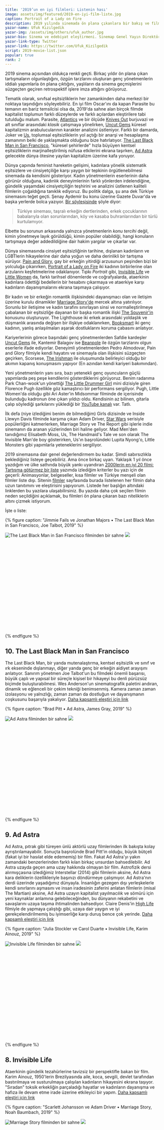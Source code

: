 ```yaml
---
title: '2019’un en iyi filmleri: Listenin hası'
image: assets/img/featured/2019-en-iyi-film-liste.jpg
caption: Portrait of a Lady on Fire
description: 2019 yılında sinemada ön plana çıkanlara bir bakış ve filmler ortamlara geç düştüğü için geciken bir favoriler listesi. 
yazar-name: Ufuk Kızılgedik
yazar-img: /assets/img/others/ufuk_author.jpg
yazar-bio: Sinema ve edebiyat eleştirmeni. Sinemap Genel Yayın Direktörü. Uzun yıllar New York Times'ta sinema ve televizyon eleştirmeni olarak yazdıktan sonra, editör A.O. Scott ile girdiği bir tartışmanın ardından gazeteye rest çekerek istifa etti. Şimdi işsiz takılıyor. Kahve seviyor. Evde canı sıkılıyor.
yazar-link-type: Twitter
yazar-link: https://twitter.com/Ufuk_Kizilgedik
script: 2019-movie-list.json
popular: true
rank: 2
--- 
```


2019 sinema açısından oldukça renkli geçti. Birkaç yıldır ön plana çıkan tartışmaların olgunlaştığını, özgün tarzlarını oluşturan genç yönetmenlerin iddialı yapımlarla ön plana çıktığını, yaşlıların da sinema geçmişlerini süzgeçten geçiren retrospektif işlere imza attığını görüyoruz. 

Tematik olarak, sınıfsal eşitsizliklerin her zamankinden daha merkezi bir noktaya taşındığını söyleyebiliriz. En iyi film Oscar'ını da kapan Parasite bu temanın en bariz temsilcisi olsa da, 2019'da sahne alan birçok filmde kapitalist toplumun farklı düzeylerde ve farklı açılardan eleştirilere tabi tutulduğu malum. Parasite, [Atlantics](/filmler/atlantics-2019/) ve bir ölçüde [Knives Out](/filmler/knives-out-2019/) burjuvazi ve alt sınıflar arasındaki _klasik_ çatışmaya yönelirken, [Uncut Gems](/filmler/uncut-gems-2019/) küresel kapitalizmin arabulucularının karakter analizini üstleniyor. Farklı bir damarda, Joker ve [Us](/filmler/us-2019/), toplumsal eşitsizliklerin yol açtığı bir anarşi ve hesaplaşma zamanının belki de yaklaşmakta olduğunu bize hatırlatıyor. [The Last Black Man in San Francisco](/filmler/the-last-black-man-in-san-fransisco-2019/), "küresel şehirlerde" hızla büyüyen kentsel eşitsizliklerin marjinalleştirilmiş nüfusa etkilerini ekrana taşırken, [Ad Astra](/filmler/ad-astra-2019/) gelecekte dünya ötesine yayılan kapitalizm üzerine kafa yoruyor. 

Dünya çapında feminist hareketin gelişimi, kadınlara yönelik sistematik eşitsizlere ve cinsiyetçiliğe karşı yaygın bir tepkinin örgütlenebilmesi sinemada da kendisini gösteriyor. Kadın yönetmenlerin eserlerinin daha görünür olduğuna, kadınlık deneyimlerinin farklı yönlerden irdelendiğine, gündelik yaşamdaki cinsiyetçiliğin teşhirini ve analizini üstlenen kaliteli filmlerin çoğaldığına tanıklık ediyoruz. Bu politik dalga, şu ana dek Türkiye sinemasını teğet geçti. Şenay Aydemir bu konu üzerine Gazete Duvar'da ve başka yerlerde bolca yazıyor. [Bir söyleşisinde](http://www.diken.com.tr/elestirmen-aydemir-turk-sinemasinin-tek-derdi-tasrali-erkegin-bunalimi/) şöyle diyor: 

> Türkiye sineması, taşralı erkeğin dertlerinden, erkek çocuklarının babalarıyla olan sorunlarından, köy ve kasaba buhranlarından bir türlü kurtulamıyor.

Elbette bu sorunun arkasında yalnızca yönetmenlerin _konu tercihi_ değil, kimin yönetmeye layık görüldüğü, kimin popüler olabildiği, hangi konuların tartışmaya değer addedildiğine dair hakim yargılar ve çıkarlar var. 

Dünya sinemasında cinsiyet eşitsizliğinin tarihine, dışlanan kadınların ve LGBTlerin hikayelerine dair daha yoğun ve daha derinlikli bir tartışma sürüyor. [Pain and Glory](/filmler/pain-and-glory-2019/), gay bir erkeğin yitirdiği arzusunun peşinden bizi bir yolculuğa çıkarırken, [Portrait of a Lady on Fire](/filmler/portrait-of-a-lady-on-fire-2019/) iki kadının birbirlerine olan arzularını keşfetmelerine odaklanıyor. Tıpkı _Portrait_ gibi, [Invisible Life](/filmler/invisible-life-2019/) ve [Little Women](/filmler/little-women-2019/) da, farklı tarihsel dönemlerde ve coğrafyalarda, ataerkinin kadınlara ödettiği bedellerin bir hesabını çıkarmaya ve ataerkiye karşı kadınların dayanışmalarını ekrana taşımaya çalışıyor. 

Bir kadın ve bir erkeğin romantik ilişkisindeki dayanışmacı olan ve iletişim üzerine kurulu dinamikler [Marriage Story'de](/filmler/marriage-story-2019/) mercek altına yatırılıyor. Sorunlu bir iletişime ve kadın tarafını sınırlayan sinsi ve normalleştirilmeye çabalanan bir eşitsizliğe dayanan bir başka romantik ilişki [The Souvenir'in](/filmler/the-souvenir-2019/) konusunu oluşturuyor. The Lighthouse iki erkek arasındaki yoldaşlık ve düşmanlık arasında değişen bir ilişkiye odaklanırken, [Booksmart](/filmler/booksmart-2019/) iki genç kadının, yanlış anlaşılmaları aşarak dostluklarını koruma çabasını anlatıyor. 

Kariyerlerinin görece başındaki genç yönetmenlerden Safdie kardeşler [Uncut Gems](/filmler/uncut-gems-2019/) ile, Kantemir Balagov ise [Beanpole](/filmler/beanpole-2019/) ile özgün tarzlarını olgun eserlerle ifade ediyorlar. Deneyimli yönetmenlerden Pedro Almodovar, Pain and Glory filmiyle kendi hayatını ve sinemayla olan ilişkisini süzgeçten geçirken, Scorsese, [The Irishman](/filmler/the-irishman-2019/) ile oluşumunda belirleyici olduğu bir akımın kapanış konuşmasını yapıyor (En azından kendi kariyeri bakımından).

Yeni yönetmenlerin yanı sıra, bazı yetenekli genç oyuncuların güçlü yapımlarda peş peşe kendilerini gösterdiklerini görüyoruz. Benim radarıma Park Chan-wook'un yönettiği [The Little Drummer Girl](/blog/the-little-drummer-girl-tarafsizlik-ve-kimliksizlik/) mini dizisiyle giren Florence Pugh özellikle göz kamaştırıcı bir performans sergiliyor. Pugh, Little Women'da olduğu gibi Ari Aster'in Midsommar filminde de içerisinde bulunduğu kadronun öne çıkan yıldızı oldu. Kendisinin az bilinen, gitarla çalıp söylediği şarkılarını yüklediği bir [YouTube kanalı](https://www.youtube.com/channel/UC_C_kIIHeOXt3VXaEQj2xKA/videos) var. Tatlı. 

İlk defa (niye izlediğimi benim de bilmediğim) Girls dizisinde ve Inside Llewyn Davis filminde karşıma çıkan Adam Driver, [Star Wars](/filmler/star-wars-the-rise-of-skywalker-2019/) serisiyle popülerliğini katmerlerken, Marriage Story ve The Report gibi işlerle indie sinemanın da aranan yüzlerinden biri haline geliyor. Mad Men'den tanıdığımız Elisabeth Moss, Us, The Handmaid's Tale ve son olarak The Invisible Man'de boy gösterirken, Us'ın başrolündeki Lupita Nyong'o, Little Monsters gibi yapımlarla yeteneklerini sergiliyor. 

2019 sinemasına dair genel değerlendirmem bu kadar. Şimdi sabırsızlıkla beklediğiniz listeye geçebiliriz. Ama önce birkaç uyarı. Yaklaşık 1 yıl önce yazdığım ve ülke sathında büyük yankı uyandıran [2000lerin en iyi 20 filmi: Tartışma götürmez bir liste](/blog/2000lerin-en-iyi-20-filmi-tartisma-goturmez-bir-liste/) yazımda izlediğim kriterler bu yazı için de geçerli: Animasyonlar, belgeseller, kısa filmler ve Türkiye menşeli olan filmler liste dışı. Sitenin [filmler](/filmler/) sayfasında burada listelenen her filmin daha uzun tanıtımını ve eleştirisini yapıyorum. Listede her başlığın altındaki linklerden bu yazılara ulaşabilirsiniz. Bu yazıda daha çok seçilen filmin neden seçildiğini açıklamak, bu filmleri ön plana çıkaran bazı niteliklerin altını çizmek istiyorum.

İşte o liste:

{% figure caption: "Jimmie Fails ve Jonathan Majors • The Last Black Man in San Francisco, Joe Talbot, 2019" %}
<div class="ratio-box" style="padding-bottom: 61.76%">
<img alt="The Last Black Man in San Francisco filminden bir sahne" class="lazyload" data-src="/assets/img/others/the-last-black-man-sf.jpg">
<noscript>
<img src="/assets/img/others/the-last-black-man-sf.jpg">
</noscript>
</div>
{% endfigure %}

## 10. The Last Black Man in San Francisco

The Last Black Man, bir yanda mutenalaştırma, kentsel eşitsizlik ve sınıf ve ırk ekseninde dışlanmayı, diğer yanda genç bir erkeğin aidiyet arayışını anlatıyor. Sanırım yönetmen Joe Talbot'un bu filmdeki önemli başarısı, büyük çaplı ve yapısal bir süreçle kişisel bir hikayeyi bu denli pürüzsüz biçimde buluşturabilmesi. Wes Anderson'un sinematografik paletini andıran, dinamik ve eğlenceli bir çekim tekniği benimsenmiş. Kamera zaman zaman izolasyonu ve yalnızlığı, zaman zaman da dostluğun ve dayanışmanın coşkusunu başarıyla yakalıyor. [Daha kapsamlı eleştiri için link](/filmler/the-last-black-man-in-san-fransisco-2019/)

{% figure caption: "Brad Pitt • Ad Astra, James Gray, 2019" %}
<div class="ratio-box" style="padding-bottom: 61.76%">
<img alt="Ad Astra filminden bir sahne" class="lazyload" data-src="/assets/img/others/ad-astra-list-2019.jpg">
<noscript>
<img src="/assets/img/others/ad-astra-list-2019.jpg">
</noscript>
</div>
{% endfigure %}

## 9. Ad Astra

Ad Astra, pıtrak gibi türeyen ünlü aktörlü uzay filmlerinden ilk bakışta kolay ayrıştırılamayabilir. Sonuçta başrolünde Brad Pitt'in olduğu, büyük bütçeli (fakat iyi bir hasılat elde edememiş) bir film. Fakat Ad Astra'yı yakın zamandaki benzerlerinden farklı kılan birkaç unsurdan bahsedilebilir. Ad Astra uzayda geçen ama uzay hakkında olmayan bir film. Astrofizik dersi alırmışçasına izlediğimiz Interstellar (2014) gibi filmlerin aksine, Ad Astra kara deliklerin özellikleriyle başınızı döndürmeye çalışmıyor. Ad Astra'nın derdi üzerinde yaşadığımız dünyayla. İnsanlığın gezegen dışı yerleşkelerle kendi sınırlarını aşmasını ve insan iradesinin zaferini anlatan filmlerin (misal The Martian) aksine, Ad Astra uzayın kapitalist yayılmacılık ve sömürü için yeni kaynaklar anlamına gelebileceğinden, bu dünyanın rekabetini ve savaşlarını uzaya taşıma ihtimalinden bahsediyor. Claire Denis'in [High Life](/filmler/high-life/) filmiyle de yapmaya çalıştığı gibi, uzaya dair yaygın ve iyi gerekçelendirilmemiş bu iyimserliğe karşı duruş bence çok yerinde. [Daha kapsamlı eleştiri için link](/filmler/ad-astra-2019/)

{% figure caption: "Julia Stockler ve Carol Duarte • Invisible Life, Karim Ainouz, 2019" %}
<div class="ratio-box" style="padding-bottom: 61.76%">
<img alt="Invisible Life filminden bir sahne" class="lazyload" data-src="/assets/img/others/invisible-life-list-2019.jpg">
<noscript>
<img src="/assets/img/others/invisible-life-list-2019.jpg">
</noscript>
</div>
{% endfigure %}

## 8. Invisible Life

Ataerkinin gündelik tezahürlerine tavizsiz bir perspektifle bakan bir film. Karim Ainouz, 1950'lerin Brezilyasında aile, koca, sevgili, devlet tarafından bastırılmaya ve susturulmaya çalışılan kadınların hikayesini ekrana taşıyor. "Sıradan" toksik erkekliğin parçaladığı hayatlar ve kadınların dayanışma ve hafıza ile devam etme irade üzerine etkileyici bir yapım. [Daha kapsamlı eleştiri için link](/filmler/invisible-life-2019/)

{% figure caption: "Scarlett Johansson ve Adam Driver • Marriage Story, Noah Baumbach, 2019" %}
<div class="ratio-box" style="padding-bottom: 61.76%">
<img alt="Marriage Story filminden bir sahne" class="lazyload" data-src="/assets/img/others/marriage-story-list-2019.jpg">
<noscript>
<img src="/assets/img/others/marriage-story-list-2019.jpg">
</noscript>
</div>
{% endfigure %}

## 7. Marriage Story

İki idealist sanatçının ayrılık sürecine eğilen, çiftlerin çatışma ve uzlaşma zeminlerine, iletişimlerinin bozulmasına ve yeniden kurulmasına bakan bir film. Marriage Story, kötü ya da hatalı tarafın belirgin olmadığı, bunun yerine farklı ve karşılanamayan beklentilerin olduğu bir ilişkiyi mercek altına yatırıyor. Hem oldukça kişisel ve yönetmenin kendi hayatından ilham alan, hem de kadın-erkek ilişkilerindeki genellenebilir anlaşmazlıkları belgeleyen film, biten bir ilişkide arkadaşlığı ve diyalogu kurmanın yollarını araştırıyor. Evlilik olmuyorsa, ayrılık güzel bir şey olabilir. [Daha kapsamlı eleştiri için link](/filmler/marriage-story-2019/)

{% figure caption: "Kang-ho Song • Parasite, Bong Joon-ho, 2019" %}
<div class="ratio-box" style="padding-bottom: 61.76%">
<img alt="Parasite filminden bir sahne" class="lazyload" data-src="/assets/img/others/parasite-list-2019.jpg">
<noscript>
<img src="/assets/img/others/parasite-list-2019.jpg">
</noscript>
</div>
{% endfigure %}

## 6. Parasite

Favori yönetmenim Bong Joon-ho'nun son filmi. Batı ana akım medyasının Bong Joon-ho sinemasını keşfetmesi ve filmin güncel sosyo-politik durumla örtüşmesi üzerine En İyi Film Oscar'ını kaptı, iyi de oldu. Bong Joon-ho'nun The Host, Mother, Memories of Murder gibi filmleriyle aynı kalibrede olmasa da, "ezilenlerin düşmanlarını kendi saflarında bulduğu" gibi önemli gözlemleri içeren, Joon-ho'nun yine janralar arasında mekik dokuduğu sınıf savaşı hikayesi.

{% figure caption: "Robert De Niro ve Al Pacino • The Irishman, Martin Scorsese, 2019" %}
<div class="ratio-box" style="padding-bottom: 61.76%">
<img alt="The Irishman filminden bir sahne" class="lazyload" data-src="/assets/img/others/irishman-list-2019.jpg">
<noscript>
<img src="/assets/img/others/irishman-list-2019.jpg">
</noscript>
</div>
{% endfigure %}

## 5. The Irishman

Scorsese'nin kendi kariyerini özet geçtiği ve sinemasına damga vuran iki tema olan suç ve dini inancı sentezlemeye çabaladığı son yıllardaki en başarılı filmi. Amerikan yakın tarihinde organize suçun konumu ve organizasyonun birey iradesi üzerindeki hakimiyeti filmin temel konularından. Scorsese, bireyin değişme kapasitesi, suçun sorumluluğunun kime ait olduğu, tarihi derinden etkileyen bu tetikçilerin neden pasif hissettikleri ve pişmanlık duymadıkları üzerine zor sorular soruyor. Joe Pesci filmin gerçekten de kalbini oluşturuyor. Alışılanın tersine durgun ve oturaklı bir karakteri canlandıran Pesci, Scorsese'nin sinemasında da yeni bir olgunluk çağını, cevap bulunamayan sorulara dair bir kabullenmişliği ve sessizliği temsil eder gibi. [Daha kapsamlı eleştiri için link](/filmler/the-irishman-2019/)

{% figure caption: "Cesar Vicente ve Asier Flores • Pain and Glory, Pedro Almodovar, 2019" %}
<div class="ratio-box" style="padding-bottom: 61.76%">
<img alt="Pain and Glory filminden bir sahne" class="lazyload" data-src="/assets/img/others/pain-and-glory-list-2019.jpg">
<noscript>
<img src="/assets/img/others/pain-and-glory-list-2019.jpg">
</noscript>
</div>
{% endfigure %}

## 4. Pain and Glory

Almodovar'ın sanatını, cinselliğini ve bu ikisi arasındaki köprüyü oluşturan arzusunu irdelediği filmi. Antonio Banderas'ın acayip başarılı oyunculuğuyla, Pain & Glory depresif bir yönetmenin hayatından enstantaneleri ekrana taşıyor. Yönetmenin görüp geçirdiklerinin hepsi tatlı şeyler değil. Annesiyle, aşklarıyla, arkadaşlarıyla olan ilişkilerinde kapanmamış yaralar var. Fakat bu geçmişe acı bir ifadeyle bakarken, Almodovar, anılara değerli ve kırılgan şeylermişçesine yaklaşmayı eksik etmiyor. Bu yaklaşım geçmişe geri dönme isteğini uyandırmıyor. Bunun yerine yönetmen, anılarının peşine düşerek, zaman içinde yitirdiği bazı hisleri bugüne çağırmak istiyor. Yaşama bağlılık ve sanat, yitirilen arzunun kökenlerini yeniden keşfetmeyi gerektiriyor. [Daha kapsamlı eleştiri için link](/filmler/pain-and-glory-2019/)

{% figure caption: "Adam Sandler • Uncut Gems, Benny Safdie ve Josh Safdie, 2019" %}
<div class="ratio-box" style="padding-bottom: 61.76%">
<img alt="Uncut Gems filminden bir sahne" class="lazyload" data-src="/assets/img/others/uncut-gems-list-2019.jpg">
<noscript>
<img src="/assets/img/others/uncut-gems-list-2019.jpg">
</noscript>
</div>
{% endfigure %}

## 3. Uncut Gems

Benny ve Josh Safdie'nin panik atak havasında geçen, Adam Sandler'ın en iyi oyunculuğunu sergilediği bambaşka ve leziz filmi. Kapitalizme özgü bir risk ve kazanma hırsının vücut bulduğu mücevheratçı Howard Ratner'in soluk aldırmayan hikayesi. Filmin yaklaşık 10 dakika boyunca dinmeyen yüksek bir uğultuyla başlaması, Safdie kardeşlerin cüretkarlık ve tavizsizlik konusunda koydukları çıtanın yüksekliğini hemen belli ediyor. Seyircinin duyularını alabildiğine zorlayan ve sevilmeyecek bir adamı ona sevdiren ustalıkla yönetilmiş bir film. [Daha kapsamlı eleştiri için link](/filmler/uncut-gems-2019/)

{% figure caption: "Noemie Merlant, Adele Haenel ve Luana Bajrami • Portrait of a Lady on Fire, Celine Sciamma, 2019" %}
<div class="ratio-box" style="padding-bottom: 61.76%">
<img alt="Portrait of a Lady on Fire filminden bir sahne" class="lazyload" data-src="/assets/img/others/portrait-lady-fire-list-2019.jpg">
<noscript>
<img src="/assets/img/others/portrait-lady-fire-list-2019.jpg">
</noscript>
</div>
{% endfigure %}

## 2. Portrait of a Lady on Fire

Günümüzün feminist karşı-kültürünün manifestosu olabilecek film, yalnızca bir lezbiyen romantizm hikayesi değil. Bunun yanında kadınların "pasif direnişine", iktidarsız ilişkilenmenin imkanlarına, bakmaya, bakılmaya ve özne olmaya dair sağlam bir felsefi arkaplanı ve net bir politik duruşu içeren güçlü bir yapım. [Daha kapsamlı eleştiri için link](/filmler/portrait-of-a-lady-on-fire-2019/)

{% figure caption: "Viktoria Miroshnichenko ve Vasilisa Perelygina • Beanpole, Kantemir Balagov, 2019" %}
<div class="ratio-box" style="padding-bottom: 61.76%">
<img alt="Beanpole filminden bir sahne" class="lazyload" data-src="/assets/img/others/beanpole-list-2019.jpg">
<noscript>
<img src="/assets/img/others/beanpole-list-2019.jpg">
</noscript>
</div>
{% endfigure %}

## 1. Beanpole

İkinci Dünya Savaşı'nın ardından, Rusya'da iki kadının travma ve kayıpla baş etme ve hayatta kalabilme mücadelesi. Yönetmen Kantemir Balagov, filmin can alıcı malzemelerini bu iki kadının ilişkisinde buluyor. Bu ilişkinin dinamikleri, sevgi ve dayanışmadan, tehdit ve sömürüye uzanan bir yelpazede uzanıyor. Savaş sonrası delilik ve hayata tutunma savaşının derinlikli bir sentezi üzerine, iz bırakan bir film. [Daha kapsamlı eleştiri için link](/filmler/beanpole-2019/)






















